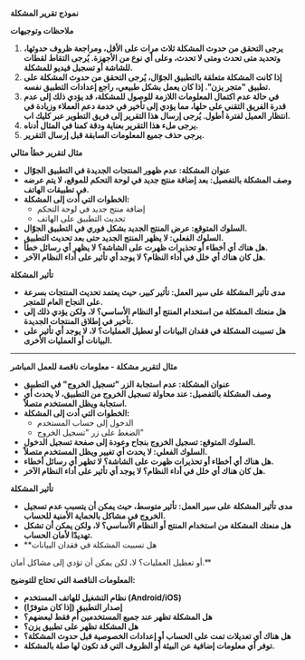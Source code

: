 **نموذج تقرير المشكلة**

**ملاحظات وتوجيهات**

1. **يرجى التحقق من حدوث المشكلة ثلاث مرات على الأقل، ومراجعة ظروف حدوثها، وتحديد متى تحدث ومتى لا تحدث، وعلى أي نوع من الأجهزة. يُرجى التقاط لقطات للشاشة أو تسجيل فيديو للمشكلة.**
2. **إذا كانت المشكلة متعلقة بالتطبيق الجوّال، يُرجى التحقق من حدوث المشكلة على تطبيق "متجر يزن". إذا كان يعمل بشكل طبيعي، راجع إعدادات التطبيق نفسه.**
3. **في حالة عدم اكتمال المعلومات اللازمة للوصول للمشكلة، قد يؤدي ذلك إلى عدم قدرة الفريق التقني على حلها، مما يؤدي إلى تأخير في خدمة دعم العملاء وزيادة في انتظار العميل لفترة أطول. يُرجى إرسال هذا التقرير إلى فريق التطوير عبر كليك اب.**
4. **يرجى ملء هذا التقرير بعناية ودقة كمنا في المثال أدناه.**
5. **يرجى حذف جميع المعلومات السابقة قبل إرسال التقرير.**

**مثال لتقرير خطأ مثالي**

* **عنوان المشكلة: عدم ظهور المنتجات الجديدة في التطبيق الجوّال**
* **وصف المشكلة بالتفصيل: بعد إضافة منتج جديد في لوحة التحكم للموقع، لا يتم عرضه في تطبيقات الهاتف.**
* **الخطوات التي أدت إلى المشكلة:**
    - إضافة منتج جديد في لوحة التحكم
    - تحديث التطبيق على الهاتف
* **السلوك المتوقع: عرض المنتج الجديد بشكل فوري في التطبيق الجوّال.**
* **السلوك الفعلي: لا يظهر المنتج الجديد حتى بعد تحديث التطبيق.**
* **هل هناك أي أخطاء أو تحذيرات ظهرت على الشاشة؟ لا يظهر أي رسائل خطأ.**
* **هل كان هناك أي خلل في أداء النظام؟ لا يوجد أي تأثير على أداء النظام الآخر.**

**تأثير المشكلة**

* **مدى تأثير المشكلة على سير العمل: تأثير كبير، حيث يعتمد تحديث المنتجات بسرعة على النجاح العام للمتجر.**
* **هل منعتك المشكلة من استخدام المنتج أو النظام الأساسي؟ لا، ولكن يؤدي ذلك إلى تأخير في إطلاق المنتجات الجديدة.**
* **هل تسببت المشكلة في فقدان البيانات أو تعطيل العمليات؟ لا، لا يوجد أي تأثير على البيانات أو العمليات الأخرى.**


---

**مثال لتقرير مشكلة - معلومات ناقصة للعمل المباشر**

* **عنوان المشكلة: عدم استجابة الزر "تسجيل الخروج" في التطبيق**
* **وصف المشكلة بالتفصيل: عند محاولة تسجيل الخروج من التطبيق، لا يحدث أي استجابة ويظل المستخدم متصلاً.**
* **الخطوات التي أدت إلى المشكلة:**
    - الدخول إلى حساب المستخدم
    - الضغط على زر "تسجيل الخروج"
* **السلوك المتوقع: تسجيل الخروج بنجاح وعودة إلى صفحة تسجيل الدخول.**
* **السلوك الفعلي: لا يحدث أي تغيير ويظل المستخدم متصلاً.**
* **هل هناك أي أخطاء أو تحذيرات ظهرت على الشاشة؟ لا تظهر أي رسائل أخطاء.**
* **هل كان هناك أي خلل في أداء النظام؟ لا يوجد أي تأثير على أداء النظام الآخر.**

**تأثير المشكلة**

* **مدى تأثير المشكلة على سير العمل: تأثير متوسط، حيث يمكن أن يتسبب عدم تسجيل الخروج في مشاكل بالحماية الأمنية للحساب.**
* **هل منعتك المشكلة من استخدام المنتج أو النظام الأساسي؟ لا، ولكن يمكن أن تشكل تهديدًا لأمان الحساب.**
* **هل تسببت المشكلة في فقدان البيانات

 أو تعطيل العمليات؟ لا، لكن يمكن أن تؤدي إلى مشاكل أمان.**



**المعلومات الناقصة التي تحتاج للتوضيح:**
* **نظام التشغيل للهاتف المستخدم (Android/iOS)**
* **إصدار التطبيق (إذا كان متوفرًا)**
* **هل المشكلة تظهر عند جميع المستخدمين أم فقط لبعضهم؟**
* **هل المشكلة تظهر على تطبيق يزن؟**
* **هل هناك أي تعديلات تمت على الحساب أو إعدادات الخصوصية قبل حدوث المشكلة؟**
* **توفر أي معلومات إضافية عن البيئة أو الظروف التي قد تكون لها صلة بالمشكلة.**

